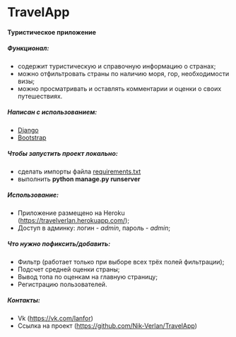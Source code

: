 # TravelApp
#### Туристическое приложение

##### Функционал:
- содержит туристическую и справочную информацию о странах;
- можно отфильтровать страны по наличию моря, гор, необходимости визы;
- можно просматривать и оставлять комментарии и оценки о своих путешествиях.

##### Написан с использованием:
- [Django](https://www.djangoproject.com/)
- [Bootstrap](https://getbootstrap.com/)

##### Чтобы запустить проект локально:
- сделать импорты файла [requirements.txt](./requirements.txt)
- выполнить __python manage.py runserver__

##### Использование:
- Приложение размещено на Heroku (https://travelverlan.herokuapp.com/);
- Доступ в админку: логин - _admin_, пароль - _admin_;


##### Что нужно пофиксить/добавить:
- Фильтр (работает только при выборе всех трёх полей фильтрации);
- Подсчет средней оценки страны;
- Вывод топа по оценкам на главную страницу;
- Регистрацию пользователей.

##### Контакты:
- Vk (https://vk.com/lanfor)
- Ссылка на проект (https://github.com/Nik-Verlan/TravelApp)
